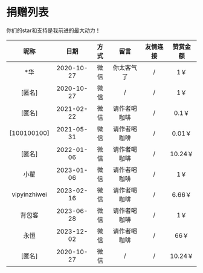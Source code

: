 # 捐赠列表

你们的star和支持是我前进的最大动力！

|昵称|日期|方式|留言|友情连接|赞赏金额|
|:---:|:---:|:---:|:---:|:---:|:---:|
|*华|2020-10-27|微信|你太客气了|/|1￥|
|[匿名]|2020-10-27|微信|/|/|1￥|
|[匿名]|2021-02-22|微信|请作者喝咖啡|/|0.1￥|
|[100100100]|2021-05-31|微信|请作者喝咖啡|/|0.01￥|
|[匿名]|2022-01-06|微信|请作者喝咖啡|/|10.24￥|
|小翟|2023-01-06|微信|请作者喝咖啡|/|1￥|
|vipyinzhiwei|2023-02-16|微信|请作者喝咖啡|/|6.66￥|
|背包客|2023-06-28|微信|请作者喝咖啡|/|1￥|
|永恒|2023-12-02|微信|请作者喝咖啡|/|66￥|
|[匿名]|2020-10-27|微信|/|/|10.24￥|
